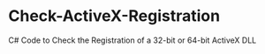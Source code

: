 # Check-ActiveX-Registration
C# Code to Check the Registration of a 32-bit or 64-bit ActiveX DLL





